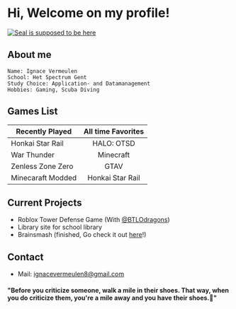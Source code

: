 # Hi, Welcome on my profile!
[![Seal is supposed to be here](https://encrypted-tbn0.gstatic.com/images?q=tbn:ANd9GcQnWcotHoUxCyS1-mgidz3ppWmsPjoj807L6A&s)](https://www.youtube.com/watch?v=dQw4w9WgXcQ&ab_channel=RickAstley)

## About me
```
Name: Ignace Vermeulen
School: Het Spectrum Gent
Study Choice: Application- and Datamanagement
Hobbies: Gaming, Scuba Diving
```

## Games List
| Recently Played  | All time Favorites |
| ------------- |:-------------:|
| Honkai Star Rail   | HALO: OTSD     |
| War Thunder      |Minecraft  |
| Zenless Zone Zero     | GTAV     |
| Minecaraft Modded      | Honkai Star Rail    |

## Current Projects
* Roblox Tower Defense Game (With [@BTLOdragons](https://github.com/BTLOdragons))
* Library site for school library
* Brainsmash (finished, Go check it out [here](https://brainsmash.be)!)

## Contact
* Mail: <ignacevermeulen8@gmail.com>

#### "Before you criticize someone, walk a mile in their shoes. That way, when you do criticize them, you're a mile away and you have their shoes.👟"

